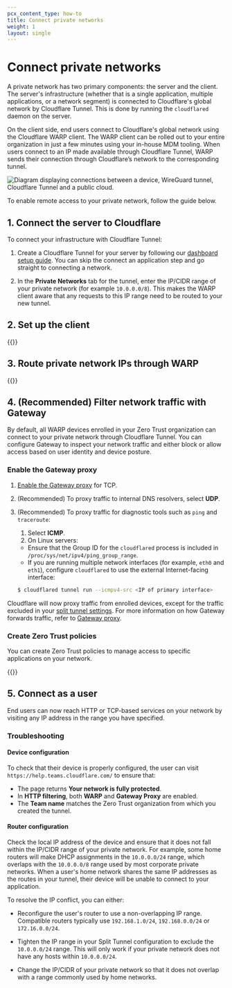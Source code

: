 ```yaml
---
pcx_content_type: how-to
title: Connect private networks
weight: 1
layout: single
---
```


# Connect private networks

A private network has two primary components: the server and the client. The server's infrastructure (whether that is a single application, multiple applications, or a network segment) is connected to Cloudflare's global network by Cloudflare Tunnel. This is done by running the `cloudflared` daemon on the server.

On the client side, end users connect to Cloudflare's global network using the Cloudflare WARP client. The WARP client can be rolled out to your entire organization in just a few minutes using your in-house MDM tooling.  When users connect to an IP made available through Cloudflare Tunnel, WARP sends their connection through Cloudflare’s network to the corresponding tunnel.

![Diagram displaying connections between a device, WireGuard tunnel, Cloudflare Tunnel and a public cloud.](/images/cloudflare-one/connections/private-ips-diagram.png)

To enable remote access to your private network, follow the guide below.

## 1. Connect the server to Cloudflare

To connect your infrastructure with Cloudflare Tunnel:

1. Create a Cloudflare Tunnel for your server by following our [dashboard setup guide](/cloudflare-one/connections/connect-networks/get-started/create-remote-tunnel/). You can skip the connect an application step and go straight to connecting a network.

2. In the **Private Networks** tab for the tunnel, enter the IP/CIDR range of your private network (for example `10.0.0.0/8`). This makes the WARP client aware that any requests to this IP range need to be routed to your new tunnel.

## 2. Set up the client

{{<render file="tunnel/_warp-to-tunnel-client.md">}}

## 3. Route private network IPs through WARP

{{<render file="tunnel/_warp-to-tunnel-route-ips.md">}}

## 4. (Recommended) Filter network traffic with Gateway

By default, all WARP devices enrolled in your Zero Trust organization can connect to your private network through Cloudflare Tunnel. You can configure Gateway to inspect your network traffic and either block or allow access based on user identity and device posture.

### Enable the Gateway proxy

1. [Enable the Gateway proxy](/cloudflare-one/policies/gateway/proxy/#enable-the-gateway-proxy) for TCP.
2. (Recommended) To proxy traffic to internal DNS resolvers, select **UDP**.
3. (Recommended) To proxy traffic for diagnostic tools such as `ping` and `traceroute`:

   1. Select **ICMP**.
   2. On Linux servers:

   - Ensure that the Group ID for the `cloudflared` process is included in `/proc/sys/net/ipv4/ping_group_range`.
   - If you are running multiple network interfaces (for example, `eth0` and `eth1`), configure `cloudflared` to use the external Internet-facing interface:

   ```sh
   $ cloudflared tunnel run --icmpv4-src <IP of primary interface>
   ```

Cloudflare will now proxy traffic from enrolled devices, except for the traffic excluded in your [split tunnel settings](#3-route-private-network-ips-through-warp). For more information on how Gateway forwards traffic, refer to [Gateway proxy](/cloudflare-one/policies/gateway/proxy/).

### Create Zero Trust policies

You can create Zero Trust policies to manage access to specific applications on your network.

{{<render file="access/_create-zt-policy.md" productFolder="cloudflare-one">}}

## 5. Connect as a user

End users can now reach HTTP or TCP-based services on your network by visiting any IP address in the range you have specified.

### Troubleshooting

#### Device configuration

To check that their device is properly configured, the user can visit `https://help.teams.cloudflare.com/` to ensure that:

- The page returns **Your network is fully protected**.
- In **HTTP filtering**, both **WARP** and **Gateway Proxy** are enabled.
- The **Team name** matches the Zero Trust organization from which you created the tunnel.

#### Router configuration

Check the local IP address of the device and ensure that it does not fall within the IP/CIDR range of your private network. For example, some home routers will make DHCP assignments in the `10.0.0.0/24` range, which overlaps with the `10.0.0.0/8` range used by most corporate private networks. When a user's home network shares the same IP addresses as the routes in your tunnel, their device will be unable to connect to your application.

To resolve the IP conflict, you can either:

- Reconfigure the user's router to use a non-overlapping IP range. Compatible routers typically use `192.168.1.0/24`, `192.168.0.0/24` or `172.16.0.0/24`.

- Tighten the IP range in your Split Tunnel configuration to exclude the `10.0.0.0/24` range. This will only work if your private network does not have any hosts within `10.0.0.0/24`.

- Change the IP/CIDR of your private network so that it does not overlap with a range commonly used by home networks.
